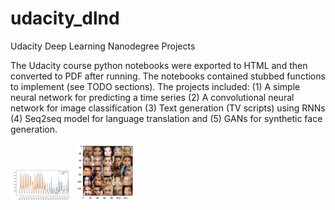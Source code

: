 # udacity_dlnd
Udacity Deep Learning Nanodegree Projects

The Udacity course python notebooks were exported to HTML and then converted to PDF after running.
The notebooks contained stubbed functions to implement (see TODO sections). The projects included: (1) A simple neural network
for predicting a time series (2) A convolutional neural network for image classification (3) Text generation (TV scripts) 
using RNNs (4) Seq2seq model for language translation and (5) GANs for synthetic face generation.

<img src="https://github.com/kinetic-cipher/udacity_dlnd/blob/master/nn_pred.png" width="100">
<img src="https://github.com/kinetic-cipher/udacity_dlnd/blob/master/gan_faces.png" width = "100">
